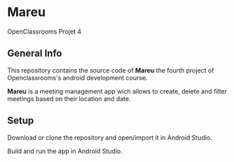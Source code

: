# Mareu
OpenClassrooms Projet 4

## General Info
This repository contains the source code of **Mareu** the fourth project of Openclassrooms's android development course.

**Mareu** is a meeting management app wich allows to create, delete and filter meetings based on their location and date.


## Setup
Download or clone the repository and open/import it in Android Studio.

Build and run the app in Android Studio.
